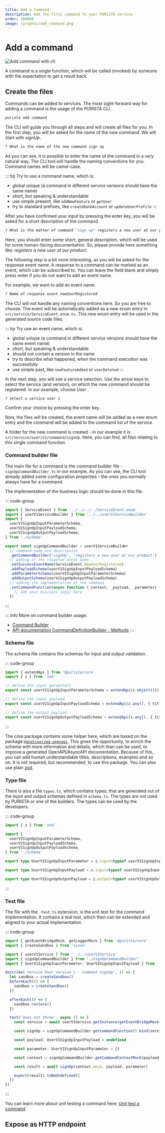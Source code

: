```yaml
---
title: Add a Command
description: Add the first command to your PURISTA service
order: 104000
image: /graphic/add_command.png
---
```


# Add a command

![Add command with cli](/graphic/add_command.png)

A command is a single function, which will be called (invoked) by someone with the expectation to get a result back.

## Create the files

Commands can be added to services. The most sight-forward way for adding a command is the usage of the PURISTA CLI.

```bash
purista add command
```

The CLI will guide you through all steps and will create all files for you.
In the first step, you will be asked for the name of the new command.
We will start with _signUp_.

```bash
? What is the name of the new command sign up
```

As you can see, it is possible to enter the name of the command in a very natural way.
The CLI tool will handle the naming conventions for you.
Command names will be camel-case.

::: tip Try to use a command name, which is:

- global unique (a command in different service versions should have the same name)
- short, but speaking & understandable
- use simple present, like `addNewFeature` or `getUser`
- try to standard prefixes, like `createBankAccount` or `updateUserProfile`
:::

After you have confirmed your input by pressing the enter key, you will be asked for a short description of the command.

```bash
? What is the matter of command "sign up" registers a new user at our product
```

Here, you should enter some short, general description, which will be used for some human-facing documentation.
So, please provide here something like: _registers a new user at our product_.

The following step is a bit more interesting, as you will be asked for the response event name.
A response to a command can be marked as an event, which can be subscribed to.
You can leave the field blank and simply press enter if you do not want to add an event name.

For example, we want to add an event name.

```bash
? Name of response event newUserRegistered
```

The CLI will not handle any naming conventions here. So you are free to choose.
The event will be automatically added as a new enum entry in `src/service/ServiceEvent.enum.ts`. This new enum entry will be used in the generated source code files.

::: tip Try use an event name, which is:

- global unique (a command in different service versions should have the same event name)
- short, but speaking & understandable
- should not contain a version in the name
- try to describe what happened, when the command execution was successfully
- use simple past, like `newFeatureAdded` or `userDeleted`
:::

In the next step, you will see a service selection.
Use the arrow keys to select the service (and version), on which the new command should be registered.
In our example, choose _User_ .

```bash
? select a service user 1
```

Confirm your choice by pressing the enter key.

Now, the files will be created, the event name will be added as a new enum entry and the command will be added to the command list of the service.

A folder for the new command is created - in our example it is `src/service/user/v1/command/signUp`.
Here, you can find, all files relating to this single command function.

### Command builder file

The main file for a command is the command builder file - `signUpCommandBuilder.ts` in our example.
As you can see, the CLI tool already added some configuration properties - the ones you normally always have for a command.

The implementation of the business logic should be done in this file.

::: code-group

```typescript [signUpCommandBuilder.ts]
import { ServiceEvent } from '../../../../ServiceEvent.enum'
import { userV1ServiceBuilder } from '../../userV1ServiceBuilder'
import {
  userV1SignUpInputParameterSchema,
  userV1SignUpInputPayloadSchema,
  userV1SignUpOutputPayloadSchema,
} from './schema'

export const signUpCommandBuilder = userV1ServiceBuilder
  // command name and description
  .getCommandBuilder('signUp', 'registers a new user at our product')
  // adding of the response event name
  .setSuccessEventName(ServiceEvent.NewUserRegistered)
  .addPayloadSchema(userV1SignUpInputPayloadSchema)
  .addParameterSchema(userV1SignUpInputParameterSchema)
  .addOutputSchema(userV1SignUpOutputPayloadSchema)
  // adding the implementation of the command
  .setCommandFunction(async function (_context, _payload, _parameter) {
    // add your business logic here
  })
```

:::

::: info More on command builder usage:

- [Command Builder](../2_building_business-logic/command/the-command-builder.md)
- [API documentation CommandDefinitionBuilder - Methods](../../api/classes/purista_core.CommandDefinitionBuilder.html#methods)
:::

### Schema file

The schema file contains the schemas for input and output validation.

::: code-group

```typescript [schema.ts]
import { extendApi } from '@purista/core'
import { z } from 'zod'

// define the input parameters
export const userV1SignUpInputParameterSchema = extendApi(z.object({}), { title: 'sign up input parameter schema' })

// define the input payload
export const userV1SignUpInputPayloadSchema = extendApi(z.any(), { title: 'sign up input payload schema' })

// define the output payload
export const userV1SignUpOutputPayloadSchema = extendApi(z.any(), { title: 'sign up output payload schema' })
```

:::

The core package contains some helper here, which are based on the package [`@anatine/zod-openapi`](https://github.com/anatine/zod-plugins/blob/main/packages/zod-openapi/README.md).
This gives the opportunity, to enrich the schema with more information and details, which than can be used, to improve a generated OpenAPI/AsyncAPI documentation.
Because of this, you can add human understandable titles, descriptions, examples and so on.
It is not required, but recommended, to use this package. You can also use plain [zod](https://zod.dev).

### Type file

There is also a file `types.ts`, which contains types, that are generated out of the input and output schemas defined in `schema.ts`.
The types are not used by PURISTA or one of the builders. The types can be used by the developers.

::: code-group

```typescript [types.ts]
import { z } from 'zod'

import {
  userV1SignUpInputParameterSchema,
  userV1SignUpInputPayloadSchema,
  userV1SignUpOutputPayloadSchema,
} from './schema'

export type UserV1SignUpInputParameter = z.input<typeof userV1SignUpInputParameterSchema>

export type UserV1SignUpInputPayload = z.input<typeof userV1SignUpInputPayloadSchema>

export type UserV1SignUpOutputPayload = z.output<typeof userV1SignUpOutputPayloadSchema>
```

:::

### Test file

The file with the `.test.ts` extension, is the unit test for the command implementation.
It contains a real test, which then can be extended and aligned to your actual implementation.

::: code-group

```typescript [signUpCommandBuilder.test.ts]
import { getEventBridgeMock, getLoggerMock } from '@purista/core'
import { createSandbox } from 'sinon'

import { userV1Service } from '../../userV1Service'
import { signUpCommandBuilder } from './signUpCommandBuilder'
import { UserV1SignUpInputParameter, UserV1SignUpInputPayload } from './types'

describe('service User version 1 - command signUp', () => {
  let sandbox = createSandbox()
  beforeEach(() => {
    sandbox = createSandbox()
  })

  afterEach(() => {
    sandbox.restore()
  })

  test('does not throw', async () => {
    const service = await userV1Service.getInstance(getEventBridgeMock(sandbox).mock, { logger: getLoggerMock(sandbox).mock })

    const signUp = signUpCommandBuilder.getCommandFunction().bind(service)

    const payload: UserV1SignUpInputPayload = undefined

    const parameter: UserV1SignUpInputParameter = {}

    const context = signUpCommandBuilder.getCommandContextMock(payload, parameter, sandbox)

    const result = await signUp(context.mock, payload, parameter)

    expect(result).toBeUndefined()
  })
})

```

:::

You can learn more about unit testing a command here: [Unit test a command](../2_building_business-logic/command/test-a-command.md)

## Expose as HTTP endpoint
